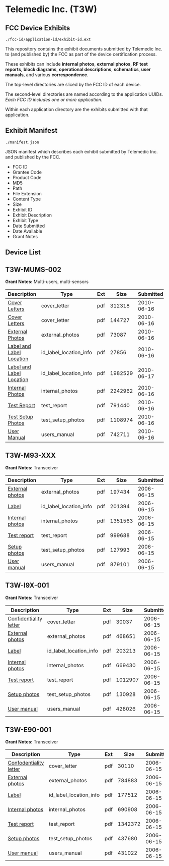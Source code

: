 # Telemedic Inc. (T3W)
## FCC Device Exhibits

```
./fcc-id/application-id/exhibit-id.ext
```

This repository contains the exhibit documents submitted by Telemedic Inc. to (and published by) the FCC as part of the device certification process.

These exhibits can include **internal photos**, **external photos**, **RF test reports**, **block diagrams**, **operational descriptions**, **schematics**, **user manuals**, and various **correspondence**.

The top-level directories are sliced by the FCC ID of each device.

The second-level directories are named according to the application UUIDs. *Each FCC ID includes one or more application.*

Within each application directory are the exhibits submitted with that application. 

## Exhibit Manifest

```
./manifest.json
```

JSON manifest which describes each exhibit submitted by Telemedic Inc. and published by the FCC.

- FCC ID
- Grantee Code
- Product Code
- MD5
- Path
- File Extension
- Content Type
- Size
- Exhibit ID
- Exhibit Description
- Exhibit Type
- Date Submitted
- Date Available
- Grant Notes

## Device List
## T3W-MUMS-002
**Grant Notes:** Multi-users, multi-sensors

| Description | Type | Ext | Size | Submitted | Available |
| ----------- | ---- | --- | ---- | --------- | --------- |
| [Cover Letters](T3W-MUMS-002/b6d89e9ce5775f49929ad126af7d38c9/1297198.pdf) | cover_letter | pdf | 312318 | 2010-06-16 | 2010-06-21 |
| [Cover Letters](T3W-MUMS-002/b6d89e9ce5775f49929ad126af7d38c9/1297199.pdf) | cover_letter | pdf | 144727 | 2010-06-16 | 2010-06-21 |
| [External Photos](T3W-MUMS-002/b6d89e9ce5775f49929ad126af7d38c9/1297200.pdf) | external_photos | pdf | 73087 | 2010-06-16 | 2010-06-21 |
| [Label and Label Location](T3W-MUMS-002/b6d89e9ce5775f49929ad126af7d38c9/1297201.pdf) | id_label_location_info | pdf | 27856 | 2010-06-16 | 2010-06-21 |
| [Label and Label Location](T3W-MUMS-002/b6d89e9ce5775f49929ad126af7d38c9/1298152.pdf) | id_label_location_info | pdf | 1982529 | 2010-06-17 | 2010-06-21 |
| [Internal Photos](T3W-MUMS-002/b6d89e9ce5775f49929ad126af7d38c9/1297217.pdf) | internal_photos | pdf | 2242962 | 2010-06-16 | 2010-06-21 |
| [Test Report](T3W-MUMS-002/b6d89e9ce5775f49929ad126af7d38c9/1297215.pdf) | test_report | pdf | 791440 | 2010-06-16 | 2010-06-21 |
| [Test Setup Photos](T3W-MUMS-002/b6d89e9ce5775f49929ad126af7d38c9/1297203.pdf) | test_setup_photos | pdf | 1108974 | 2010-06-16 | 2010-06-21 |
| [User Manual](T3W-MUMS-002/b6d89e9ce5775f49929ad126af7d38c9/1297216.pdf) | users_manual | pdf | 742711 | 2010-06-16 | 2010-06-21 |
## T3W-M93-XXX
**Grant Notes:** Transceiver

| Description | Type | Ext | Size | Submitted | Available |
| ----------- | ---- | --- | ---- | --------- | --------- |
| [External photos](T3W-M93-XXX/49c26dbaeffd5114d25c1bb2d6d02e87/669027.pdf) | external_photos | pdf | 197434 | 2006-06-15 | 2006-06-15 |
| [Label](T3W-M93-XXX/49c26dbaeffd5114d25c1bb2d6d02e87/669026.pdf) | id_label_location_info | pdf | 201394 | 2006-06-15 | 2006-06-15 |
| [Internal photos](T3W-M93-XXX/49c26dbaeffd5114d25c1bb2d6d02e87/669025.pdf) | internal_photos | pdf | 1351563 | 2006-06-15 | 2006-06-15 |
| [Test report](T3W-M93-XXX/49c26dbaeffd5114d25c1bb2d6d02e87/669018.pdf) | test_report | pdf | 999688 | 2006-06-15 | 2006-06-15 |
| [Setup photos](T3W-M93-XXX/49c26dbaeffd5114d25c1bb2d6d02e87/669017.pdf) | test_setup_photos | pdf | 127993 | 2006-06-15 | 2006-06-15 |
| [User manual](T3W-M93-XXX/49c26dbaeffd5114d25c1bb2d6d02e87/669016.pdf) | users_manual | pdf | 879101 | 2006-06-15 | 2006-06-15 |
## T3W-I9X-001
**Grant Notes:** Transceiver

| Description | Type | Ext | Size | Submitted | Available |
| ----------- | ---- | --- | ---- | --------- | --------- |
| [Confidentiality letter](T3W-I9X-001/9f8640b96207fad8c3adb7e468c3f1e5/669007.pdf) | cover_letter | pdf | 30037 | 2006-06-15 | 2006-06-15 |
| [External photos](T3W-I9X-001/9f8640b96207fad8c3adb7e468c3f1e5/669001.pdf) | external_photos | pdf | 468651 | 2006-06-15 | 2006-06-15 |
| [Label](T3W-I9X-001/9f8640b96207fad8c3adb7e468c3f1e5/669000.pdf) | id_label_location_info | pdf | 203213 | 2006-06-15 | 2006-06-15 |
| [Internal photos](T3W-I9X-001/9f8640b96207fad8c3adb7e468c3f1e5/668999.pdf) | internal_photos | pdf | 669430 | 2006-06-15 | 2006-06-15 |
| [Test report](T3W-I9X-001/9f8640b96207fad8c3adb7e468c3f1e5/668995.pdf) | test_report | pdf | 1012907 | 2006-06-15 | 2006-06-15 |
| [Setup photos](T3W-I9X-001/9f8640b96207fad8c3adb7e468c3f1e5/668994.pdf) | test_setup_photos | pdf | 130928 | 2006-06-15 | 2006-06-15 |
| [User manual](T3W-I9X-001/9f8640b96207fad8c3adb7e468c3f1e5/668993.pdf) | users_manual | pdf | 428026 | 2006-06-15 | 2006-06-15 |
## T3W-E90-001
**Grant Notes:** Transceiver

| Description | Type | Ext | Size | Submitted | Available |
| ----------- | ---- | --- | ---- | --------- | --------- |
| [Confodentiality letter](T3W-E90-001/74a64416420f07663879b0ff555045ad/668958.pdf) | cover_letter | pdf | 30110 | 2006-06-15 | 2006-06-15 |
| [External photos](T3W-E90-001/74a64416420f07663879b0ff555045ad/668955.pdf) | external_photos | pdf | 784883 | 2006-06-15 | 2006-06-15 |
| [Label](T3W-E90-001/74a64416420f07663879b0ff555045ad/668954.pdf) | id_label_location_info | pdf | 177512 | 2006-06-15 | 2006-06-15 |
| [Internal photos](T3W-E90-001/74a64416420f07663879b0ff555045ad/668953.pdf) | internal_photos | pdf | 690908 | 2006-06-15 | 2006-06-15 |
| [Test report](T3W-E90-001/74a64416420f07663879b0ff555045ad/668950.pdf) | test_report | pdf | 1342372 | 2006-06-15 | 2006-06-15 |
| [Setup photos](T3W-E90-001/74a64416420f07663879b0ff555045ad/668949.pdf) | test_setup_photos | pdf | 437680 | 2006-06-15 | 2006-06-15 |
| [User manual](T3W-E90-001/74a64416420f07663879b0ff555045ad/668948.pdf) | users_manual | pdf | 431022 | 2006-06-15 | 2006-06-15 |
